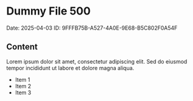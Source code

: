 # Dummy File 500

Date: 2025-04-03
ID: 9FFFB75B-A527-4A0E-9E68-B5C802F0A54F

## Content

Lorem ipsum dolor sit amet, consectetur adipiscing elit.
Sed do eiusmod tempor incididunt ut labore et dolore magna aliqua.

* Item 1
* Item 2
* Item 3
